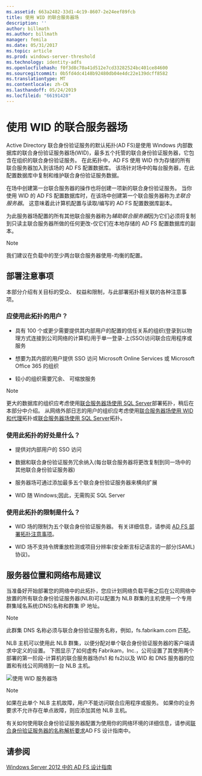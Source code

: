 ```yaml
---
ms.assetid: 663a2482-33d1-4c19-8607-2e24eef89fcb
title: 使用 WID 的联合服务器场
description: ''
author: billmath
ms.author: billmath
manager: femila
ms.date: 05/31/2017
ms.topic: article
ms.prod: windows-server-threshold
ms.technology: identity-adfs
ms.openlocfilehash: f0f3d8c70a41d512e7cd33282524bc401ce84600
ms.sourcegitcommit: 0b5fd4dc4148b92480db04e4dc22e139dcff8582
ms.translationtype: MT
ms.contentlocale: zh-CN
ms.lasthandoff: 05/24/2019
ms.locfileid: "66191428"
---
```

# <a name="federation-server-farm-using-wid"></a>使用 WID 的联合服务器场

Active Directory 联合身份验证服务的默认拓扑\(AD FS\)是使用 Windows 内部数据库的联合身份验证服务器场\(WID\)，最多五个托管的联合身份验证服务器，它包含在组织的联合身份验证服务。 在此拓扑中，AD FS 使用 WID 作为存储的所有联合服务器加入到该场的 AD FS 配置数据库。 该场针对场中的每台服务器，在此配置数据库中复制和维护联合身份验证服务数据。  
  
在场中创建第一台联合服务器的操作也将创建一项新的联合身份验证服务。 当你使用 WID 的 AD FS 配置数据库时，在该场中创建第一个联合服务器称为*主联合服务器*。 这意味着此计算机配置与读取\/编写的 AD FS 配置数据库副本。  
  
为此服务器场配置的所有其他联合服务器称为*辅助联合服务器*因为它们必须将复制到只读主联合服务器所做的任何更改\-仅它们在本地存储的 AD FS 配置数据库的副本。  
  
> [!NOTE]  
> 我们建议在负载中的至少两台联合服务器使用\-均衡的配置。  
  
## <a name="deployment-considerations"></a>部署注意事项  
本部分介绍有关目标的受众、 权益和限制，与此部署拓扑相关联的各种注意事项。  
  
### <a name="who-should-use-this-topology"></a>应使用此拓扑的用户？  
  
-   具有 100 个或更少需要提供其内部用户的配置的信任关系的组织\(登录到以物理方式连接到公司网络的计算机\)用于单一登录\-上\(SSO\)访问联合应用程序或服务  
  
-   想要为其内部的用户提供 SSO 访问 Microsoft Online Services 或 Microsoft Office 365 的组织  
  
-   较小的组织需要冗余、 可缩放服务  
  
> [!NOTE]  
> 更大的数据库的组织应考虑使用[联合服务器场使用 SQL Server](Federation-Server-Farm-Using-SQL-Server.md)部署拓扑，稍后在本部分中介绍。 从网络外部日志的用户的组织应考虑使用[联合服务器场使用 WID 和代理](Federation-Server-Farm-Using-WID-and-Proxies.md)拓扑或[联合服务器场使用 SQL Server](Federation-Server-Farm-Using-SQL-Server.md)拓扑。  
  
### <a name="what-are-the-benefits-of-using-this-topology"></a>使用此拓扑的好处是什么？  
  
-   提供对内部用户的 SSO 访问  
  
-   数据和联合身份验证服务冗余纳入\(每台联合服务器将更改复制到同一场中的其他联合身份验证服务器\)  
  
-   服务器场可通过添加最多五个联合身份验证服务器来横向扩展  
  
-   WID 随 Windows;因此，无需购买 SQL Server  
  
### <a name="what-are-the-limitations-of-using-this-topology"></a>使用此拓扑的限制是什么？  
  
-   WID 场的限制为五个联合身份验证服务器。 有关详细信息，请参阅 [AD FS 部署拓扑注意事项](AD-FS-Deployment-Topology-Considerations.md)。  
  
-   WID 场不支持令牌重放检测或项目分辨率\(安全断言标记语言的一部分\(SAML\)协议\)。  
  
## <a name="server-placement-and-network-layout-recommendations"></a>服务器位置和网络布局建议  
当准备好开始部署您的网络中的此拓扑，您应计划网络负载平衡之后在公司网络中放置的所有联合身份验证服务器\(NLB\)可以配置为 NLB 群集的主机使用一个专用群集域名系统\(DNS\)名称和群集 IP 地址。  
  
> [!NOTE]  
> 此群集 DNS 名称必须与联合身份验证服务名称，例如，fs.fabrikam.com 匹配。  
  
NLB 主机可以使用此 NLB 群集，以便分配对单个联合身份验证服务器的客户端请求中定义的设置。 下图显示了如何虚构 Fabrikam，Inc.，公司设置了其使用两个部署的第一阶段\-计算机的联合服务器场\(fs1 和 fs2\)以及 WID 和 DNS 服务器的位置和有线公司网络到一台 NLB 主机。  
  
![使用 WID 服务器场](media/FarmWID.gif)  
  
> [!NOTE]  
> 如果在此单个 NLB 主机故障，用户不能访问联合应用程序或服务。 如果你的业务要求不允许存在单点故障，则应添加其他 NLB 主机。  
  
有关如何使用联合身份验证服务器配置为使用你的网络环境的详细信息，请参阅[联合身份验证服务器的名称解析要求](Name-Resolution-Requirements-for-Federation-Servers.md)AD FS 设计指南中。  
  
## <a name="see-also"></a>请参阅
[Windows Server 2012 中的 AD FS 设计指南](AD-FS-Design-Guide-in-Windows-Server-2012.md)
